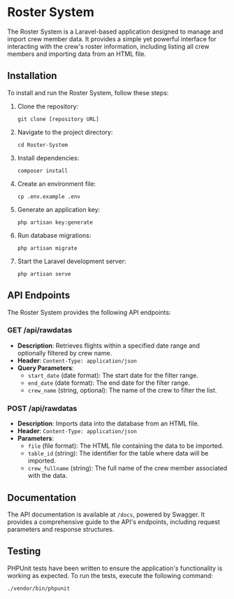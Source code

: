 
# Roster System

The Roster System is a Laravel-based application designed to manage and import crew member data. It provides a simple yet powerful interface for interacting with the crew's roster information, including listing all crew members and importing data from an HTML file.

## Installation

To install and run the Roster System, follow these steps:

1. Clone the repository:
   ```
   git clone [repository URL]
   ```
2. Navigate to the project directory:
   ```
   cd Roster-System
   ```
3. Install dependencies:
   ```
   composer install
   ```
4. Create an environment file:
   ```
   cp .env.example .env
   ```
5. Generate an application key:
   ```
   php artisan key:generate
   ```
6. Run database migrations:
   ```
   php artisan migrate
   ```
7. Start the Laravel development server:
   ```
   php artisan serve
   ```
   
## API Endpoints

The Roster System provides the following API endpoints:

### GET /api/rawdatas

- **Description**: Retrieves flights within a specified date range and optionally filtered by crew name.
- **Header**: `Content-Type: application/json`
- **Query Parameters**:
  - `start_date` (date format): The start date for the filter range.
  - `end_date` (date format): The end date for the filter range.
  - `crew_name` (string, optional): The name of the crew to filter the list.

### POST /api/rawdatas

- **Description**: Imports data into the database from an HTML file.
- **Header**: `Content-Type: application/json`
- **Parameters**:
  - `file` (file format): The HTML file containing the data to be imported.
  - `table_id` (string): The identifier for the table where data will be imported.
  - `crew_fullname` (string): The full name of the crew member associated with the data.

## Documentation

The API documentation is available at `/docs`, powered by Swagger. It provides a comprehensive guide to the API's endpoints, including request parameters and response structures.

## Testing

PHPUnit tests have been written to ensure the application's functionality is working as expected. To run the tests, execute the following command:

```
./vendor/bin/phpunit
```

